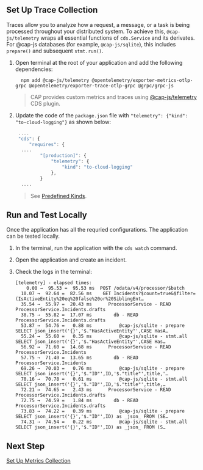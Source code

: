 
## Set Up Trace Collection

Traces allow you to analyze how a request, a message, or a task is being processed throughout your distributed system. To achieve this, `@cap-js/telemetry` wraps all essential functions of `cds.Service` and its derivates. For @cap-js databases (for example, `@cap-js/sqlite`), this includes `prepare()` and subsequent `stmt.run()`.


1. Open terminal at the root of your application and add the following dependencies:
    
    ```
      npm add @cap-js/telemetry @opentelemetry/exporter-metrics-otlp-grpc @opentelemetry/exporter-trace-otlp-grpc @grpc/grpc-js
    ```
     > CAP provides custom metrics and traces using [@cap-js/telemetry](https://github.com/cap-js/telemetry) CDS plugin. 
     
2. Update the code of the `package.json` file with `"telemetry": {"kind": "to-cloud-logging"}`  as shown below:

   ```javascript
    .... 
    "cds": {
        "requires": {
     ....
            "[production]": {
                "telemetry": {
                    "kind": "to-cloud-logging" 
                }, 
            }
     ....
    ```
   > See [Predefined Kinds](https://github.com/cap-js/telemetry/?tab=readme-ov-file#predefined-kinds).

## Run and Test Locally
Once the application has all the requried configurations. The application can be tested locally. 

1. In the terminal, run the application with the `cds watch` command.
2. Open the application and create an incident. 
3. Check the logs in the terminal:

    ```
    [telemetry] - elapsed times:
        0.00 →  95.53 =  95.53 ms  POST /odata/v4/processor/$batch
      10.07 →  92.64 =  82.56 ms    GET Incidents?$count=true&$filter=(IsActiveEntity%20eq%20false%20or%20SiblingEnt…
      35.54 →  55.97 =  20.43 ms      ProcessorService - READ ProcessorService.Incidents.drafts
      38.75 →  55.82 =  17.07 ms        db - READ ProcessorService.Incidents.drafts
      53.87 →  54.76 =   0.88 ms          @cap-js/sqlite - prepare SELECT json_insert('{}','$."HasActiveEntity"',CASE HasA…
      55.24 →  55.60 =   0.35 ms          @cap-js/sqlite - stmt.all SELECT json_insert('{}','$."HasActiveEntity"',CASE Has…
      56.92 →  71.60 =  14.68 ms      ProcessorService - READ ProcessorService.Incidents
      57.75 →  71.40 =  13.65 ms        db - READ ProcessorService.Incidents
      69.26 →  70.03 =   0.76 ms          @cap-js/sqlite - prepare SELECT json_insert('{}','$."ID"',ID,'$."title"',title,'…
      70.16 →  70.78 =   0.61 ms          @cap-js/sqlite - stmt.all SELECT json_insert('{}','$."ID"',ID,'$."title"',title,…
      72.21 →  74.65 =   2.43 ms      ProcessorService - READ ProcessorService.Incidents.drafts
      72.75 →  74.59 =   1.84 ms        db - READ ProcessorService.Incidents.drafts
      73.83 →  74.22 =   0.39 ms          @cap-js/sqlite - prepare SELECT json_insert('{}','$."ID"',ID) as _json_ FROM (SE…
      74.31 →  74.54 =   0.22 ms          @cap-js/sqlite - stmt.all SELECT json_insert('{}','$."ID"',ID) as _json_ FROM (S…
    ```
  

## Next Step  
[Set Up Metrics Collection](./metrics.md)


